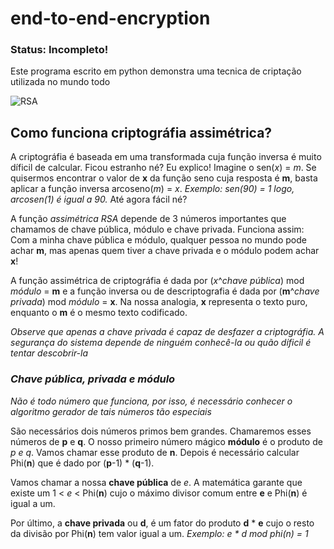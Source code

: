 # end-to-end-encryption

### Status: Incompleto!

Este programa escrito em python demonstra uma tecnica de criptação utilizada no mundo todo 

![RSA](https://github.com/EduFreit4s/end-to-end-encryption/blob/master/images/home.PNG)

## Como funciona criptográfia assimétrica?

A criptográfia é baseada em uma transformada cuja função inversa é muito díficil de calcular. Ficou estranho né? Eu explico! Imagine o sen(*x*) = *m*. Se quisermos encontrar o valor de **x** da função seno cuja resposta é **m**, basta aplicar a função inversa arcoseno(*m*) = *x*. *Exemplo: sen(90) = 1 logo, arcosen(1) é igual a 90.* Até agora fácil né?

A função *assimétrica RSA* depende de 3 números importantes que chamamos de chave pública, módulo e chave privada. Funciona assim:
Com a minha chave pública e módulo, qualquer pessoa no mundo pode achar **m**, mas apenas quem tiver a chave privada e o módulo podem achar **x**!

A função assimétrica de criptográfia é dada por (*x*^*chave pública*) mod *módulo* = **m** e a função inversa ou de descriptografia é dada por (**m**^*chave privada*) mod *módulo* = **x**. Na nossa analogia, **x** representa o texto puro, enquanto o **m** é o mesmo texto codificado.  

*Observe que apenas a chave privada é capaz de desfazer a criptográfia. A segurança do sistema depende de ninguém conhecê-la ou quão díficil é tentar descobrir-la*

### *Chave pública, privada e módulo*

*Não é todo número que funciona, por isso, é necessário conhecer o algoritmo gerador de tais números tão especiais*

São necessários dois números primos bem grandes. Chamaremos esses números de **p** e **q**. O nosso primeiro número mágico **módulo** é o produto de *p e q*. Vamos chamar esse produto de **n**.
Depois é necessário calcular Phi(**n**) que é dado por (**p**-1) * (**q**-1).

Vamos chamar a nossa **chave pública** de *e*. A matemática garante que existe um 1 < *e* < Phi(**n**) cujo o máximo divisor comum entre **e** e Phi(**n**) é igual a um.

Por último, a **chave privada** ou **d**, é um fator do produto **d** * **e** cujo o resto da divisão por Phi(**n**) tem valor igual a um. *Exemplo: e * d mod phi(n) = 1*

